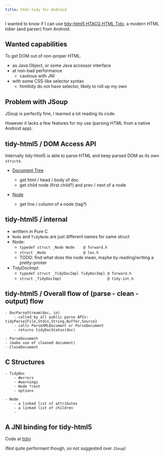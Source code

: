 ```yaml
---
title: html-tidy for Android
---
```


I wanted to know if I can use [tidy-html5 HTACG HTML Tidy](https://github.com/htacg/tidy-html5),
a modern HTML tidier (and parser) from Android.

## Wanted capabilities

To get DOM out of non-proper HTML.

- as Java Object, or some Java accessor interface
- at non-bad performance
    - cautious with JNI
- with some CSS-like selector syntax
    - htmltidy do not have selector, likely to roll up my own

## Problem with JSoup

JSoup is perfectly fine, I learned a lot reading its code.

However it lacks a few features for my use (parsing HTML from a native Android app).

## tidy-html5 / DOM Access API

Internally tidy-html5 is able to parse HTML and keep parsed DOM as its own `struct`s.

- [Document Tree](http://api.html-tidy.org/tidy/tidylib_api_5.4.0/group__Tree.html)
    - get html / head / body of doc
    - get child node (first child?) and prev / next of a node

- [Node](http://api.html-tidy.org/tidy/tidylib_api_5.4.0/group__NodeAsk.html)
    - get line / column of a node (tag?)

## tidy-html5 / internal

- writtern in Pure C
- `Node` and `TidyNode` are just different names for same struct
- Node:
    - `typedef struct _Node Node    @ forward.h`
    - `struct _Node                 @ lex.h`
    - TODO: find what does the node mean, maybe by reading/writing a pretty-printer
- TidyDocImpl:
    - `typedef struct _TidyDocImpl TidyDocImpl @ forward.h`
    - `struct _TidyDocImpl                     @ tidy-int.h`

## tidy-html5 / Overall flow of (parse - clean - output) flow

```text
- DocParseStream(doc, in)
    - called by all public parse APIs: tidyParse{File,Stdin,String,Buffer,Source}
    - calls ParseXMLDocument or ParseDocument
    - returns tidyDocStatus(doc)

- ParseDocument
- (make use of cleaned document)
- CloseDocument
```

## C Structures

```text
- TidyDoc
    - #errors
    - #warnings
    - Node *root
    - options

- Node
    - a linked list of attributes
    - a linked list of children
    -
```

## A JNI binding for tidy-html5

Code at [tidyj](https://github.com/jokester/tidyj)

(Not quite performant though, so not suggested over `JSoup`)

